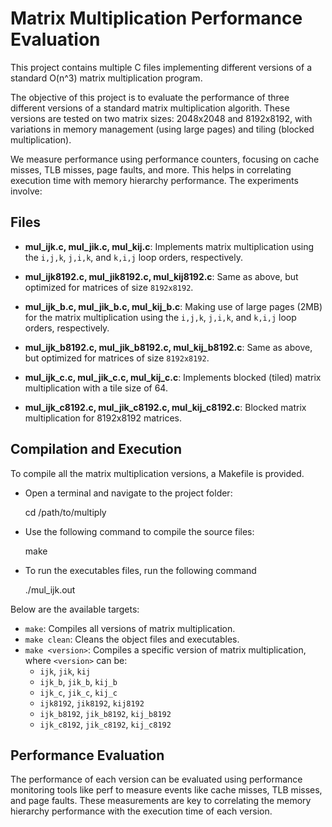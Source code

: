 
# Matrix Multiplication Performance Evaluation

This project contains multiple C files implementing different versions of a standard O(n^3) matrix multiplication program. 

The objective of this project is to evaluate the performance of three different versions of a standard matrix multiplication algorith. These versions are tested on two matrix sizes: 2048x2048 and 8192x8192, with variations in memory management (using large pages) and tiling (blocked multiplication).

We measure performance using performance counters, focusing on cache misses, TLB misses, page faults, and more. This helps in correlating execution time with memory hierarchy performance. The experiments involve:

## Files
- **mul_ijk.c, mul_jik.c, mul_kij.c**: Implements matrix multiplication using the `i,j,k`, `j,i,k`, and `k,i,j` loop orders, respectively.

- **mul_ijk8192.c, mul_jik8192.c, mul_kij8192.c**: Same as above, but optimized for matrices of size `8192x8192`.

- **mul_ijk_b.c, mul_jik_b.c, mul_kij_b.c**: Making use of large pages (2MB) for the matrix multiplication using the `i,j,k`, `j,i,k`, and `k,i,j` loop orders, respectively.

- **mul_ijk_b8192.c, mul_jik_b8192.c, mul_kij_b8192.c**: Same as above, but optimized for matrices of size `8192x8192`.

- **mul_ijk_c.c, mul_jik_c.c, mul_kij_c.c**: Implements blocked (tiled) matrix multiplication with a tile size of 64.

- **mul_ijk_c8192.c, mul_jik_c8192.c, mul_kij_c8192.c**: Blocked matrix multiplication for 8192x8192 matrices.

## Compilation and Execution

To compile all the matrix multiplication versions, a Makefile is provided.

- Open a terminal and navigate to the project folder:

	cd /path/to/multiply
	
- Use the following command to compile the source files:

	make
	
- To run the executables files, run the following command

	./mul_ijk.out

Below are the available targets:

- `make`: Compiles all versions of matrix multiplication.
- `make clean`: Cleans the object files and executables.
- `make <version>`: Compiles a specific version of matrix multiplication, where `<version>` can be:
  - `ijk`, `jik`, `kij`
  - `ijk_b`, `jik_b`, `kij_b`
  - `ijk_c`, `jik_c`, `kij_c`
  - `ijk8192`, `jik8192`, `kij8192`
  - `ijk_b8192`, `jik_b8192`, `kij_b8192`
  - `ijk_c8192`, `jik_c8192`, `kij_c8192`
  
## Performance Evaluation

The performance of each version can be evaluated using performance monitoring tools like perf to measure events like cache misses, TLB misses, and page faults. 
These measurements are key to correlating the memory hierarchy performance with the execution time of each version.



